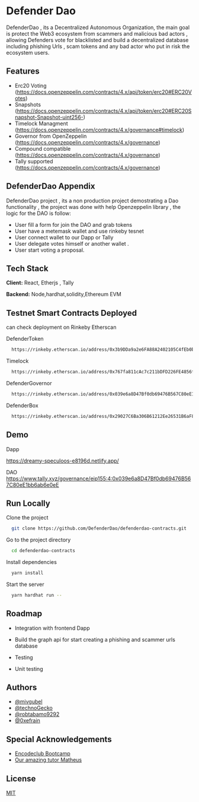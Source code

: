
# Defender Dao

DefenderDao , its a Decentralized Autonomous Organization, the main goal is protect the Web3 ecosystem from scammers and malicious bad actors , allowing Defenders vote for blacklisted and build a decentralized database including phishing Urls , scam tokens and  any  bad actor who put in risk the ecosystem users.  


## Features

- Erc20 Voting  (https://docs.openzeppelin.com/contracts/4.x/api/token/erc20#ERC20Votes)
- Snapshots (https://docs.openzeppelin.com/contracts/4.x/api/token/erc20#ERC20Snapshot-Snapshot-uint256-)
- Timelock Managment (https://docs.openzeppelin.com/contracts/4.x/governance#timelock)
- Governor from OpenZeppelin (https://docs.openzeppelin.com/contracts/4.x/governance)
- Compound compatible (https://docs.openzeppelin.com/contracts/4.x/governance)
- Tally supported (https://docs.openzeppelin.com/contracts/4.x/governance)


## DefenderDao Appendix

DefenderDao project , its a non production project demostrating a Dao functionality , the project was done with help Openzeppelin library , the logic for the DAO is follow:

- User fill a form  for join the DAO and grab tokens
- User have a metemask wallet and use rinkeby tesnet
- User connect wallet to our Dapp or Tally 
- User delegate votes himself or another wallet .
- User start voting a proposal.

 


## Tech Stack

**Client:** React, Etherjs , Tally

**Backend:** Node,hardhat,solidity,Ethereum EVM


## Testnet Smart Contracts Deployed

can check deployment on Rinkeby Etherscan

DefenderToken

```bash
  https://rinkeby.etherscan.io/address/0x3b9DDa9a2e6FA88A2402105C4fEb0b044F71Ff5c
```

Timelock
```bash
  https://rinkeby.etherscan.io/address/0x767fa811cAc7c211bDFD226FE4856f9256bF276f
```

DefenderGovernor
```bash
  https://rinkeby.etherscan.io/address/0x039e6a8D47Bf0db69476B567C80eE1bb6ab6e0eE
```
DefenderBox
```bash
  https://rinkeby.etherscan.io/address/0x29027C6Ba306B61212Ee26531B6aF804d26DD961
```




## Demo


Dapp 

https://dreamy-speculoos-e8196d.netlify.app/

DAO  https://www.tally.xyz/governance/eip155:4:0x039e6a8D47Bf0db69476B567C80eE1bb6ab6e0eE


## Run Locally

Clone the project

```bash
  git clone https://github.com/DefenderDao/defenderdao-contracts.git
```

Go to the project directory

```bash
  cd defenderdao-contracts
```

Install dependencies

```bash
  yarn install
```

Start the server

```bash
  yarn hardhat run --
```


## Roadmap

- Integration with frontend Dapp

- Build the graph api for  start creating a phishing and scammer urls database

- Testing 

- Unit testing 


## Authors

- [@mivgubel](https://github.com/mivgubel)
- [@technoGecko](https://github.com/TechnoGecko)
- [@robtabamo9292](https://github.com/robtabamo9292)
- [@0xefrain](https://github.com/0xefrain)



##  Special Acknowledgements

 - [Encodeclub Bootcamp](https://www.encode.club/encode-bootcamps)
 - [Our amazing tutor Matheus ](https://github.com/MatheusDaros)
 


## License

[MIT](https://choosealicense.com/licenses/mit/)

